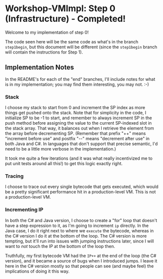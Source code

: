 # Workshop-VMImpl: Step 0 (Infrastructure) - Completed!
Welcome to my implementation of step 0! 

The code seen here will be the same code as what's in the branch `step1begin`, but this document will be different (since the `step1begin` branch will contain the instructions for Step 1).

## Implementation Notes
In the README's for each of the "end" branches, I'll include notes for what is in my implementation; you may find them interesting, you may not. :-)

### Stack
I choose my stack to start from 0 and increment the SP index as more things get pushed onto the stack. Note that for simplicity in the code, I initialize SP to be -1 to start, and remember to always increment SP in the push method before assigning the value to the current SP-indexed slot in the stack array. That way, it balances out when I retrieve the element from the array before decrementing SP. (Remember that prefix "++" means "increment before use" and postfix "--" means "decrement after use" in both Java and C#. In languages that don't support that precise semantic, I'd need to be a little more verbose in the implementation.)

It took me quite a few iterations (and it was what really incentivized me to put unit tests around all this!) to get this logic exactly right.

### Tracing
I choose to trace out every single bytecode that gets executed, which would be a pretty significant performance hit in a production-level VM. This is not a production-level VM.

### Incrementing IP
In both the C# and Java version, I choose to create a "for" loop that doesn't have a step expression to it, as I'm going to increment `ip` directly. In the Java case, I do it right next to where we `execute` the bytecode, whereas in the C# version I do it at the bottom of the loop. The C# version is more tempting, but it'll run into issues with jumping instructions later, since I will want to *not* touch the IP at the bottom of the loop then.

Truthfully, my first bytecode VM had the `IP++` at the end of the loop (the C# version), and it became a source of bugs when I introduced jumps. I leave it here in the C# version mostly so that people can see (and maybe feel) the implications of doing it this way.
